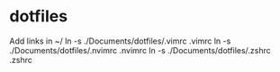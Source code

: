 # dotfiles
Add links in ~/
ln -s  ./Documents/dotfiles/.vimrc .vimrc
ln -s ./Documents/dotfiles/.nvimrc .nvimrc
ln -s ./Documents/dotfiles/.zshrc .zshrc
